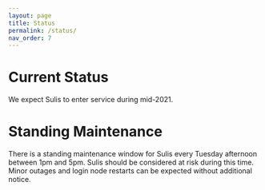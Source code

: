 ```yaml
---
layout: page
title: Status
permalink: /status/
nav_order: 7
---
```


# Current Status

We expect Sulis to enter service during mid-2021.

# Standing Maintenance

There is a standing maintenance window for Sulis every Tuesday afternoon between 1pm and 5pm. Sulis should be considered at risk during this time. Minor outages and login node restarts can be expected without additional notice.


